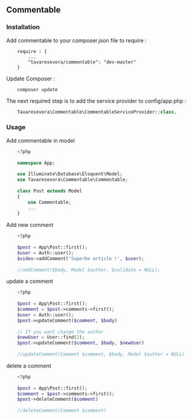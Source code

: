 ## Commentable ##
 
### Installation ###
 
Add commentable to your composer.json file to require :
```
    require : {
        ...
        "tavaresevora/commentable": "dev-master"
    }
```
 
Update Composer :
```
    composer update
```
 
The next required step is to add the service provider to config/app.php :
``` php
    Tavaresevora\Commentable\CommentableServiceProvider::class,
```
 
### Usage ###

Add commentable in model
``` php
    <?php
    
    namespace App;
   
    use Illuminate\Database\Eloquent\Model;
    use Tavaresevora\Commentable\Commentable;
    
    class Post extends Model
    {
        use Commentable;
        ...
    }
```

Add new comment
``` php
    <?php
    
    $post = App\Post::first();
    $user = Auth::user();
    $video->addComment('Superbe article !', $user);
    
    //addComment($body, Model $author, $validate = NULL);
```

update a comment
``` php
    <?php
    
    $post = App\Post::first();
    $comment = $post->comments->first();
    $user = Auth::user();
    $post->updateComment($comment, $body)
    
    // If you want change the author
    $newUser = User::find(2);
    $post->updateComment($comment, $body, $newUser)
    
    //updateComment(Comment $comment, $body, Model $author = NULL)
```

delete a comment
``` php
    <?php
    
    $post = App\Post::first();
    $comment = $post->comments->first();
    $post->deleteComment($comment)
    
    //deleteComment(Comment $comment)
```